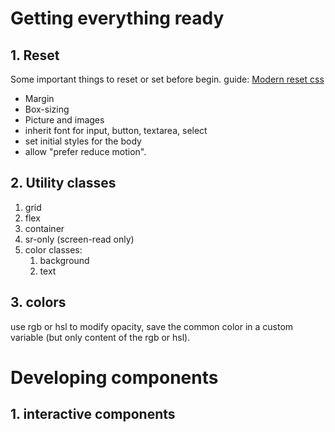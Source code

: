 # Getting everything ready
## 1. Reset
Some important things to reset or set before begin. guide: [Modern reset css](https://piccalil.li/blog/a-modern-css-reset/)

* Margin
* Box-sizing
* Picture and images
* inherit font for input, button, textarea, select
* set initial styles for the body
* allow "prefer reduce motion".

## 2. Utility classes

  1. grid
  2. flex
  3. container
  4. sr-only (screen-read only)
  5. color classes:
     1. background
     2. text

## 3. colors
use rgb or hsl to modify opacity, save the common color in a custom variable (but only content of the rgb or hsl). 

# Developing components
## 1. interactive components